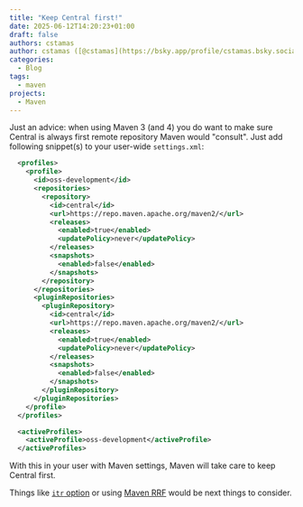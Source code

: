 ```yaml
---
title: "Keep Central first!"
date: 2025-06-12T14:20:23+01:00
draft: false
authors: cstamas
author: cstamas ([@cstamas](https://bsky.app/profile/cstamas.bsky.social))
categories:
  - Blog
tags:
  - maven
projects:
  - Maven
---
```


Just an advice: when using Maven 3 (and 4) you do want to make sure Central is always first remote repository
Maven would "consult". Just add following snippet(s) to your user-wide `settings.xml`:

```xml
  <profiles>
    <profile>
      <id>oss-development</id>
      <repositories>
        <repository>
          <id>central</id>
          <url>https://repo.maven.apache.org/maven2/</url>
          <releases>
            <enabled>true</enabled>
            <updatePolicy>never</updatePolicy>
          </releases>
          <snapshots>
            <enabled>false</enabled>
          </snapshots>
        </repository>
      </repositories>
      <pluginRepositories>
        <pluginRepository>
          <id>central</id>
          <url>https://repo.maven.apache.org/maven2/</url>
          <releases>
            <enabled>true</enabled>
            <updatePolicy>never</updatePolicy>
          </releases>
          <snapshots>
            <enabled>false</enabled>
          </snapshots>
        </pluginRepository>
      </pluginRepositories>
    </profile>
  </profiles>

  <activeProfiles>
    <activeProfile>oss-development</activeProfile>
  </activeProfiles>
```

With this in your user with Maven settings, Maven will take care to keep Central first.

Things like [`itr` option](https://issues.apache.org/jira/browse/MNG-8030) or using [Maven RRF](https://maven.apache.org/resolver/remote-repository-filtering.html)
would be next things to consider.